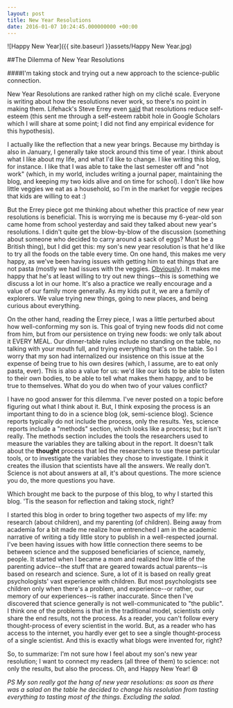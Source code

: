 ```yaml
---
layout: post
title: New Year Resolutions
date: 2016-01-07 10:24:45.000000000 +00:00
---
```

![Happy New Year]({{ site.baseurl }}assets/Happy New Year.jpg)

##The Dilemma of New Year Resolutions

####I'm taking stock and trying out a new approach to the science-public connection.

New Year Resolutions are ranked rather high on my cliché scale. Everyone is writing about how the resolutions never work, so there's no point in making them. Lifehack's Steve Errey even [said](http://www.lifehack.org/articles/featured/new-years-resolutions-dont-work-heres-why.html) that resolutions reduce self-esteem (this sent me through a self-esteem rabbit hole in Google Scholars which I will share at some point; I did not find any empirical evidence for this hypothesis).

I actually like the reflection that a new year brings. Because my birthday is also in January, I generally take stock around this time of year. I think about what I like about my life, and what I'd like to change. I like writing this blog, for instance. I like that I was able to take the last semester off and "not work" (which, in my world, includes writing a journal paper, maintaining the blog, and keeping my two kids alive and on time for school). I don't like how little veggies we eat as a household, so I'm in the market for veggie recipes that kids are willing to eat :)

But the Errey piece got me thinking about whether this practice of new year resolutions is beneficial. This is worrying me is because my 6-year-old son came home from school yesterday and said they talked about new year's resolutions. I didn't quite get the blow-by-blow of the discussion (something about someone who decided to carry around a sack of eggs? Must be a British thing), but I did get this: my son's new year resolution is that he'd like to try all the foods on the table every time. On one hand, this makes me very happy, as we've been having issues with getting him to eat things that are not pasta (mostly we had issues with the veggies. [Obviously](https://galpod.com/inductive-pasta-and-creativity)). It makes me happy that he's at least willing to try out new things--this is something we discuss a lot in our home. It's also a practice we really encourage and a value of our family more generally. As my kids put it, we are a family of explorers. We value trying new things, going to new places, and being curious about everything.

On the other hand, reading the Errey piece, I was a little perturbed about how well-conforming my son is. This goal of trying new foods did not come from him, but from our persistence on trying new foods: we only talk about it EVERY MEAL. Our dinner-table rules include no standing on the table, no talking with your mouth full, and trying everything that's on the table. So I worry that my son had internalized our insistence on this issue at the expense of being true to his own desires (which, I assume, are to eat only pasta, ever). This is also a value for us: we'd like our kids to be able to listen to their own bodies, to be able to tell what makes them happy, and to be true to themselves. What do you do when two of your values conflict?

I have no good answer for this dilemma. I've never posted on a topic before figuring out what I think about it. But, I think exposing the process is an important thing to do in a science blog (ok, semi-science blog). Science reports typically do not include the process, only the results. Yes, science reports include a "methods" section, which looks like a process; but it isn't really. The methods section includes the tools the researchers used to measure the variables they are talking about in the report. It doesn't talk about the **thought** process that led the researchers to use these particular tools, or to investigate the  variables they chose to investigate. I think it creates the illusion that scientists have all the answers. We really don't. Science is not about answers at all, it's about questions. The more science you do, the more questions you have.

Which brought me back to the purpose of this blog, to why I started this blog. 'Tis the season for reflection and taking stock, right?

I started this blog in order to bring together two aspects of my life: my research (about children), and my parenting (of children). Being away from academia for a bit made me realize how entrenched I am in the academic narrative of writing a tidy little story to publish in a well-respected journal. I've been having issues with how little connection there seems to be between science and the supposed beneficiaries of science, namely, people. It started when I became a mom and realized how little of the parenting advice--the stuff that are geared towards actual parents--is based on research and science. Sure, a lot of it is based on really great psychologists' vast experience with children. But most psychologists see children only when there's a problem, and experience--or rather, our memory of our experiences--is rather inaccurate. Since then I've discovered that science generally is not well-communicated to "the public". I think one of the problems is that in the traditional model, scientists only share the end results, not the process. As a reader, you can't follow every thought-process of every scientist in the world. But, as a reader who has access to the internet, you hardly ever get to see a single thought-process of a single scientist. And this is exactly what blogs were invented for, right?

So, to summarize: I'm not sure how I feel about my son's new year resolution; I want to connect my readers (all three of them) to science: not only the results, but also the process. Oh, and Happy New Year! :smile:

_PS My son really got the hang of new year resolutions: as soon as there was a salad on the table he decided to change his resolution from tasting everything to tasting most of the things. Excluding the salad._
